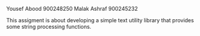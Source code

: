 Yousef Abood 900248250
Malak Ashraf 900245232

This assigment is about developing a simple text utility library that provides some string processing functions.

